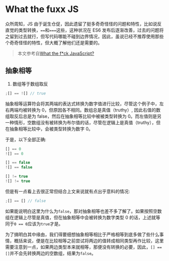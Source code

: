# What the fuxx JS

众所周知，JS 由于诞生仓促，因此遗留了挺多奇奇怪怪的问题和特性，比如说反直觉的类型转换，`==`和`===`这些，这种状况在 ES6 发布后逐渐改善，过去的问题将之留到过去就行，但写代码哪能不碰到边界情况，因此，虽说已经不推荐使用那些个奇奇怪怪的特性，但大概了解他们还是需要的。

> 本文参考自[What the f\*ck JavaScript?](https://github.com/denysdovhan/wtfjs/blob/master/README-zh-cn.md)

## 抽象相等

1. 数组等于数组取反

```js
;[] == ![] // true
```

抽象相等运算符会将其两端的表达式转换为数字值进行比较，尽管这个例子中，左右两端均被转换为 0，但原因各不相同。数组总是真值（truthy）, 因此右值的数组取反后总是为 false，然后在抽象相等比较中被被类型转换为 0。而左值则是另一种情形，空数组没有被转换为布尔值的话，尽管在逻辑上是真值（truthy），但在抽象相等比较中，会被类型转换为数字 0。

于是，以下全部正确:

```js
[] == 0
![] == 0

[] == false
![] == false

[] != true
![] != true
```

但是有一点看上去很正常但结合上文来说就有点出乎意料的情况:

```js
;[] == [] // false
```

如果能说明白这里为什么为`false`，那对抽象相等也差不多了解了。如果按照<span class="text-em">空数组在逻辑上尽管是真值，但在抽象相等中会被转换为数字类型 0</span> 的话，上述就等同于`0 == 0`应该为`true`才是。

为了搞明白其中缘由，我们得要细想<span class="text-em">抽象相等</span>相比于<span class="text-em">严格相等</span>到底多做了些什么事情，概括来说，便是<span class="text-em">在比较相等之前尝试将两边的值转成相同类型</span>再作比较，这里需要注意到一点，如果两边类型本来就相等，那便没有转换的必要，因此，`[] == []`并不会先转换两边的空数组，结果为`false`。
